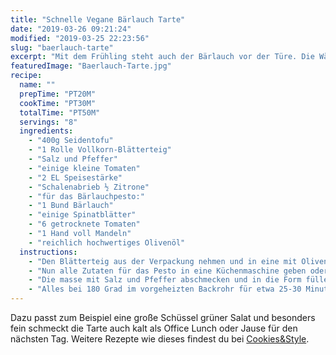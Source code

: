 ```yaml
---
title: "Schnelle Vegane Bärlauch Tarte"
date: "2019-03-26 09:21:24"
modified: "2019-03-25 22:23:56"
slug: "baerlauch-tarte"
excerpt: "Mit dem Frühling steht auch der Bärlauch vor der Türe. Die Wälder sind bereits prall gefüllt und somit ist es höchste Zeit für ein leckeres, schnelles Rezept. "
featuredImage: "Baerlauch-Tarte.jpg"
recipe:
  name: ""
  prepTime: "PT20M"
  cookTime: "PT30M"
  totalTime: "PT50M"
  servings: "8"
  ingredients:
    - "400g Seidentofu"
    - "1 Rolle Vollkorn-Blätterteig"
    - "Salz und Pfeffer"
    - "einige kleine Tomaten"
    - "2 EL Speisestärke"
    - "Schalenabrieb ½ Zitrone"
    - "für das Bärlauchpesto:"
    - "1 Bund Bärlauch"
    - "einige Spinatblätter"
    - "6 getrocknete Tomaten"
    - "1 Hand voll Mandeln"
    - "reichlich hochwertiges Olivenöl"
  instructions:
    - "Den Blätterteig aus der Verpackung nehmen und in eine mit Olivenöl gefettete Tarte-Form einpassen. Den Boden einige Male mit einer Gabel einstechen (damit sich der Teig nicht aufbläht)."
    - "Nun alle Zutaten für das Pesto in eine Küchenmaschine geben oder mit einem Stabmixer zu einer homogenen Paste passieren. Ist das geschehen, wird der Seidentofu mithilfe eines Schneebesens mit etwa 5 EL pesto vermengt und die Speisestärke untergehoben. Dann die Zitronenschale reiben und ebenfalls zugeben."
    - "Die masse mit Salz und Pfeffer abschmecken und in die Form füllen. Einige Cherrytomaten halbieren und die Tarte damit verzieren. Wichtig ist, dass du die Hälften mit der Schalenseite nach unten hinein drückst, damit die Tomaten auch nach dem Backen noch saftig sind."
    - "Alles bei 180 Grad im vorgeheizten Backrohr für etwa 25-30 Minuten backen, bis der Blätterteigrand knusprig und braun und die Füllung fest geworden ist."
---
```


Dazu passt zum Beispiel eine große Schüssel grüner Salat und besonders fein schmeckt die Tarte auch kalt als Office Lunch oder Jause für den nächsten Tag. Weitere Rezepte wie dieses findest du bei [Cookies&Style](https://cookiesandstyle.at).